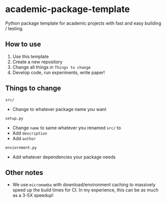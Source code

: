 # academic-package-template
Python package template for academic projects with fast and easy building / testing.

## How to use

1. Use this template
2. Create a new repository
3. Change all things in `Things to change`
4. Develop code, run experiments, write paper!

## Things to change

`src/`
- Change to whatever package name you want

`setup.py`
- Change `name` to same whatever you renamed `src/` to
- Add `description`
- Add `author`

`enviornment.py`
- Add whatever dependencies your package needs

## Other notes

- We use `micromamba` with download/environment caching to massively speed up the build times for CI. In my experience, this can be as much as a 3-5X speedup!
